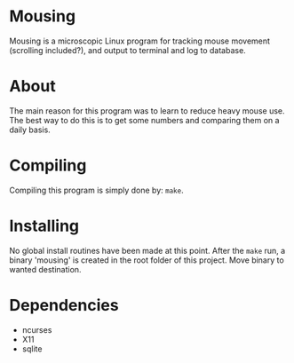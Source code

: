Mousing
=======
Mousing is a microscopic Linux program for tracking mouse movement (scrolling included?), and output to terminal and log to database.

About
=====
The main reason for this program was to learn to reduce heavy mouse use. 
The best way to do this is to get some numbers and comparing them on a daily basis.

Compiling
=========
Compiling this program is simply done by: `make`.

Installing
==========
No global install routines have been made at this point. After the `make` run, a binary 'mousing' is created in the root folder of this project. Move binary to wanted destination.

Dependencies
=====
  * ncurses
  * X11
  * sqlite

